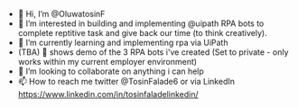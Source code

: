 - 👋 Hi, I’m @OluwatosinF
- 👀 I’m interested in building and implementing @uipath RPA bots to complete reptitive task and give back our time (to think creatively).
- 🌱 I’m currently learning and implementing rpa via UiPath 
-  (TBA) 🎥 shows demo of the 3 RPA bots i've created (Set to private - only works within my current employer environment)
- 💞️ I’m looking to collaborate on anything i can help
- 📫 How to reach me twitter @TosinFalade6 or via LinkedIn https://www.linkedin.com/in/tosinfaladelinkedin/

<!---
OluwatosinF/OluwatosinF is a ✨ special ✨ repository because its `README.md` (this file) appears on your GitHub profile.
You can click the Preview link to take a look at your changes.
--->
